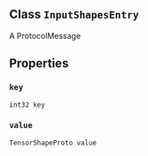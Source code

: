 

## Class  `InputShapesEntry` 
A ProtocolMessage



## Properties


###  `key` 
 `int32 key` 



###  `value` 
 `TensorShapeProto value` 

